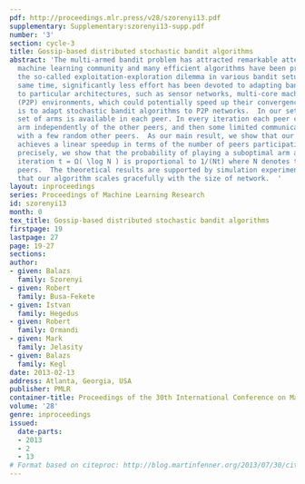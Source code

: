 ```yaml
---
pdf: http://proceedings.mlr.press/v28/szorenyi13.pdf
supplementary: Supplementary:szorenyi13-supp.pdf
number: '3'
section: cycle-3
title: Gossip-based distributed stochastic bandit algorithms
abstract: 'The multi-armed bandit problem has attracted remarkable attention in the
  machine learning community and many efficient algorithms have been proposed to handle
  the so-called exploitation-exploration dilemma in various bandit setups. At the
  same time, significantly less effort has been devoted to adapting bandit algorithms
  to particular architectures, such as sensor networks, multi-core machines, or peer-to-peer
  (P2P) environments, which could potentially speed up their convergence. Our goal
  is to adapt stochastic bandit algorithms to P2P networks.  In our setup, the same
  set of arms is available in each peer. In every iteration each peer can pull one
  arm independently of the other peers, and then some limited communication is possible
  with a few random other peers.  As our main result, we show that our adaptation
  achieves a linear speedup in terms of the number of peers participating in the network.  More
  precisely, we show that the probability of playing a suboptimal arm at a peer in
  iteration t = Ω( \log N ) is proportional to 1/(Nt) where N denotes the number of
  peers.  The theoretical results are supported by simulation experiments showing
  that our algorithm scales gracefully with the size of network.  '
layout: inproceedings
series: Proceedings of Machine Learning Research
id: szorenyi13
month: 0
tex_title: Gossip-based distributed stochastic bandit algorithms
firstpage: 19
lastpage: 27
page: 19-27
sections: 
author:
- given: Balazs
  family: Szorenyi
- given: Robert
  family: Busa-Fekete
- given: Istvan
  family: Hegedus
- given: Robert
  family: Ormandi
- given: Mark
  family: Jelasity
- given: Balazs
  family: Kegl
date: 2013-02-13
address: Atlanta, Georgia, USA
publisher: PMLR
container-title: Proceedings of the 30th International Conference on Machine Learning
volume: '28'
genre: inproceedings
issued:
  date-parts:
  - 2013
  - 2
  - 13
# Format based on citeproc: http://blog.martinfenner.org/2013/07/30/citeproc-yaml-for-bibliographies/
---
```

